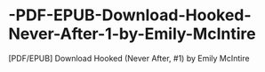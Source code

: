 # -PDF-EPUB-Download-Hooked-Never-After-1-by-Emily-McIntire
[PDF/EPUB] Download Hooked (Never After, #1) by Emily McIntire
